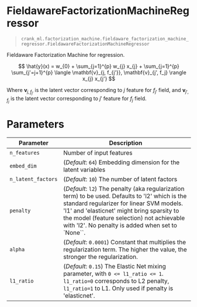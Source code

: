 # FieldawareFactorizationMachineRegressor

> `crank_ml.factorization_machine.fieldaware_factorization_machine_regressor.FieldawareFactorizationMachineRegressor`

Fieldaware Factorization Machine for regression.

$$
\hat{y}(x) = w_{0} + \sum_{j=1}^{p} w_{j} x_{j}  + \sum_{j=1}^{p} \sum_{j'=j+1}^{p} \langle \mathbf{v}_{j, f_{j'}}, \mathbf{v}_{j', f_j} \rangle x_{j} x_{j'}
$$

Where $\mathbf{v}_{j, f_{j'}}$ is the latent vector corresponding to $j$ feature for $f_{j'}$ field, and $\mathbf{v}_{j', f_j}$ is the latent vector corresponding to $j'$ feature for $f_j$ field. 


# Parameters

| Parameter     | Description                                                                                           |
| ------------- | ----------------------------------------------------------------------------------------------------- |
| `n_features`  | Number of input features                                                                              |
| `embed_dim`   | (_Default_: `64`) Embedding dimension for the latent variables                                        |
| `n_latent_factors` | (_Default_: `10`) The number of latent factors                                                   |
| `penalty`     | (_Default_: `l2`) The penalty (aka regularization term) to be used. Defaults to 'l2' which is the standard regularizer for linear SVM models. 'l1' and 'elasticnet' might bring sparsity to the model (feature selection) not achievable with 'l2'. No penalty is added when set to `None``. |
| `alpha`       | (_Default_: `0.0001`) Constant that multiplies the regularization term. The higher the value, the stronger the regularization. |
| `l1_ratio`    | (_Default_: `0.15`) The Elastic Net mixing parameter, with `0 <= l1_ratio <= 1`. `l1_ratio=0` corresponds to L2 penalty, `l1_ratio=1` to L1. Only used if penalty is 'elasticnet'. |

